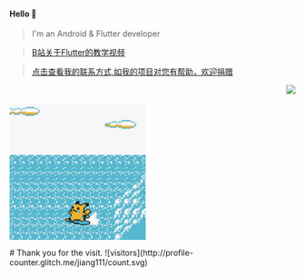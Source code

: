 
#### Hello 👏

> I'm an Android & Flutter developer

> [B站关于Flutter的教学视频](https://space.bilibili.com/480410119/)

> <a align="left" href="https://camo.githubusercontent.com/0683eafc5f1bf7b82ccd36d37c75ab658d600730/68747470733a2f2f6e6f74652e796f7564616f2e636f6d2f7977732f7075626c69632f7265736f757263652f61313539323666333030396637306537316232326663646461383963366565392f786d6c6e6f74652f42414442464637304541324134364439414146433146364531344233393837312f35303038" >点击查看我的联系方式,如我的项目对您有帮助，欢迎捐赠</a>

<p>
<p align="right">
<img src="https://github-readme-stats.vercel.app/api?username=jiang111&show_icons=true&theme=material-palenight&hide_title=true" />
</p>

<p align="left">
    <img src="https://raw.githubusercontent.com/Semporia/Semporia/master/Pikachu.gif" width="240px" align="center">
</p>
</p>
# Thank you for the visit.
![visitors](http://profile-counter.glitch.me/jiang111/count.svg)
